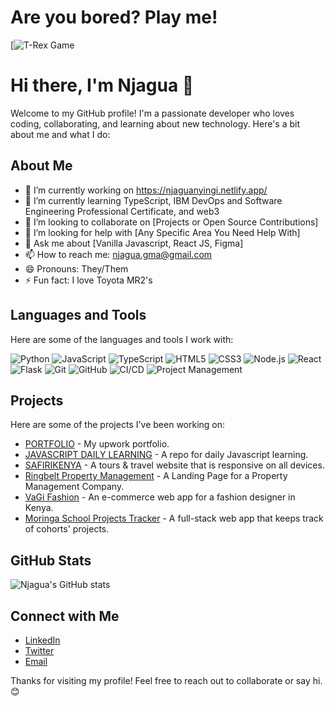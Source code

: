 # Are you bored? Play me!

[![T-Rex Game](https://njagua3.github.io/T-REX/)

# Hi there, I'm Njagua 👋

Welcome to my GitHub profile! I'm a passionate developer who loves coding, collaborating, and learning about new technology. Here's a bit about me and what I do:

## About Me

- 🔭 I’m currently working on https://njaguanyingi.netlify.app/
- 🌱 I’m currently learning TypeScript, IBM DevOps and Software Engineering Professional Certificate, and web3
- 👯 I’m looking to collaborate on [Projects or Open Source Contributions]
- 🤔 I’m looking for help with [Any Specific Area You Need Help With]
- 💬 Ask me about [Vanilla Javascript, React JS, Figma]
- 📫 How to reach me: njagua.gma@gmail.com
- 😄 Pronouns: They/Them
- ⚡ Fun fact: I love Toyota MR2's

## Languages and Tools

Here are some of the languages and tools I work with:

![Python](https://img.shields.io/badge/-Python-3776AB?style=flat&logo=python&logoColor=white)
![JavaScript](https://img.shields.io/badge/-JavaScript-F7DF1E?style=flat&logo=javascript&logoColor=black)
![TypeScript](https://img.shields.io/badge/-TypeScript-007ACC?style=flat&logo=typescript&logoColor=white)
![HTML5](https://img.shields.io/badge/-HTML5-E34F26?style=flat&logo=html5&logoColor=white)
![CSS3](https://img.shields.io/badge/-CSS3-1572B6?style=flat&logo=css3&logoColor=white)
![Node.js](https://img.shields.io/badge/-Node.js-339933?style=flat&logo=node.js&logoColor=white)
![React](https://img.shields.io/badge/-React-61DAFB?style=flat&logo=react&logoColor=black)
![Flask](https://img.shields.io/badge/-Flask-000000?style=flat&logo=flask&logoColor=white)
![Git](https://img.shields.io/badge/-Git-F05032?style=flat&logo=git&logoColor=white)
![GitHub](https://img.shields.io/badge/-GitHub-181717?style=flat&logo=github&logoColor=white)
![CI/CD](https://img.shields.io/badge/-CI%2FCD-4285F4?style=flat&logo=google-cloud&logoColor=white)
![Project Management](https://img.shields.io/badge/-Project%20Management-007ACC?style=flat&logo=trello&logoColor=white)

## Projects

Here are some of the projects I've been working on:

- [PORTFOLIO](https://njaguanyingi.netlify.app/) - My upwork portfolio.
- [JAVASCRIPT DAILY LEARNING](https://github.com/njagua3/Daily-JS-EXPERIMENT) - A repo for daily Javascript learning.
- [SAFIRIKENYA](https://github.com/njagua3/safiri-2.0) - A tours & travel website that is responsive on all devices.
- [Ringbelt Property Management](https://ringbeltagents.netlify.app/) - A Landing Page for a Property Management Company.
- [VaGi Fashion]() - An e-commerce web app for a fashion designer in Kenya.
- [Moringa School Projects Tracker](https://moringaschool.netlify.app/) - A full-stack web app that keeps track of cohorts' projects.

## GitHub Stats

![Njagua's GitHub stats](https://github-readme-stats.vercel.app/api?username=njagua3&show_icons=true&theme=radical)

## Connect with Me

- [LinkedIn](https://www.linkedin.com/in/njagua3)
- [Twitter](https://twitter.com/njagua3)
- [Email](mailto:njagua.gma@gmail.com)

Thanks for visiting my profile! Feel free to reach out to collaborate or say hi. 😊
